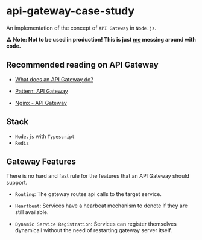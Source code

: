 # api-gateway-case-study

An implementation of the concept of `API Gateway` in `Node.js`.

**⚠️ Note: Not to be used in production! This is just [me](https://github.com/gurleensethi) messing around with code.**

## Recommended reading on API Gateway

- [What does an API Gateway do?](https://www.redhat.com/en/topics/api/what-does-an-api-gateway-do)

- [Pattern: API Gateway](https://microservices.io/patterns/apigateway.html)

- [Nginx - API Gateway](https://www.nginx.com/learn/api-gateway/)

## Stack

- `Node.js` with `Typescript`
- `Redis`

## Gateway Features

There is no hard and fast rule for the features that an API Gateway should support.

- `Routing`: The gateway routes api calls to the target service.

- `Heartbeat`: Services have a hearbeat mechanism to denote if they are still available.

- `Dynamic Service Registration`: Services can register themselves dynamicall without the need of restarting gateway server itself.
